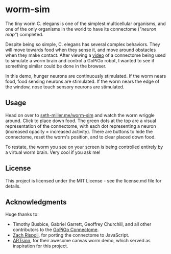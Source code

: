 # worm-sim

The tiny worm C. elegans is one of the simplest multicellular organisms, and one of the only organisms in the world to have its connectome (*"neuron map"*) completed.

Despite being so simple, C. elegans has several complex behaviors. They will move towards food when they sense it, and move around obstacles when they make contact. After viewing a [video](https://www.youtube.com/watch?v=YWQnzylhgHc) of a connectome being used to simulate a worm brain and control a GoPiGo robot, I wanted to see if something similar could be done in the browser.

In this demo, hunger neurons are continuously stimulated. If the worm nears food, food sensing neurons are stimulated. If the worm nears the edge of the window, nose touch sensory neurons are stimulated.

## Usage
Head on over to [seth-miller.me/worm-sim](http://seth-miller.me/worm-sim) and watch the worm wriggle around. Click to place down food. The green dots at the top are a visual representation of the connectome, with each dot representing a neuron (increased opacity = increased activity). There are buttons to hide the connectome, reset the worm's position, and to clear placed down food.

To restate, the worm you see on your screen is being controlled entirely by a virtual worm brain. Very cool if you ask me!

## License

This project is licensed under the MIT License - see the license.md file for details.

## Acknowledgments
Huge thanks to:
* Timothy Busbice, Gabriel Garrett, Geoffrey Churchill, and all other contributors to the [GoPiGo Connectome](https://github.com/Connectome/GoPiGo).
* [Zach Rispoli](https://github.com/zrispo), for porting the connectome to JavaScript.
* [ARTsinn](http://jsfiddle.net/user/ARTsinn/fiddles/), for their awesome canvas worm demo, which served as inspiration for this project.